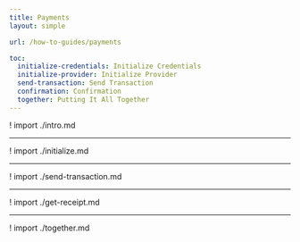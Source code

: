```yaml
---
title: Payments
layout: simple

url: /how-to-guides/payments

toc:
  initialize-credentials: Initialize Credentials
  initialize-provider: Initialize Provider
  send-transaction: Send Transaction
  confirmation: Confirmation
  together: Putting It All Together
---
```


! import ./intro.md

---

! import ./initialize.md

---

! import ./send-transaction.md

---

! import ./get-receipt.md

---

! import ./together.md
